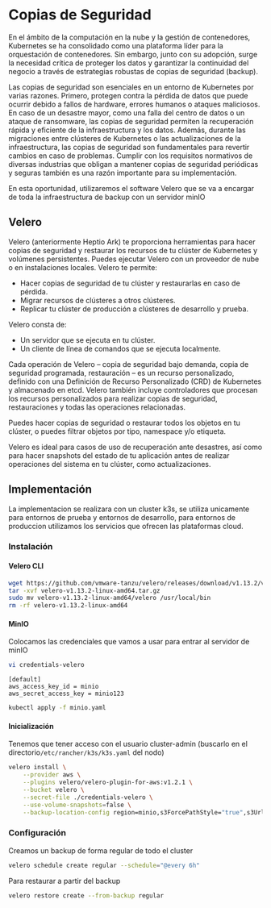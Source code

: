 # Copias de Seguridad

En el ámbito de la computación en la nube y la gestión de contenedores, Kubernetes se ha consolidado como una plataforma líder para la orquestación de contenedores. Sin embargo, junto con su adopción, surge la necesidad crítica de proteger los datos y garantizar la continuidad del negocio a través de estrategias robustas de copias de seguridad (backup).

Las copias de seguridad son esenciales en un entorno de Kubernetes por varias razones. Primero, protegen contra la pérdida de datos que puede ocurrir debido a fallos de hardware, errores humanos o ataques maliciosos. En caso de un desastre mayor, como una falla del centro de datos o un ataque de ransomware, las copias de seguridad permiten la recuperación rápida y eficiente de la infraestructura y los datos. Además, durante las migraciones entre clústeres de Kubernetes o las actualizaciones de la infraestructura, las copias de seguridad son fundamentales para revertir cambios en caso de problemas. Cumplir con los requisitos normativos de diversas industrias que obligan a mantener copias de seguridad periódicas y seguras también es una razón importante para su implementación.

En esta oportunidad, utilizaremos el software Velero que se va a encargar de toda la infraestructura de backup con un servidor minIO

## Velero

Velero (anteriormente Heptio Ark) te proporciona herramientas para hacer copias de seguridad y restaurar los recursos de tu clúster de Kubernetes y volúmenes persistentes. Puedes ejecutar Velero con un proveedor de nube o en instalaciones locales. Velero te permite:

- Hacer copias de seguridad de tu clúster y restaurarlas en caso de pérdida.
- Migrar recursos de clústeres a otros clústeres.
- Replicar tu clúster de producción a clústeres de desarrollo y prueba.

Velero consta de:

- Un servidor que se ejecuta en tu clúster.
- Un cliente de línea de comandos que se ejecuta localmente.

Cada operación de Velero – copia de seguridad bajo demanda, copia de seguridad programada, restauración – es un recurso personalizado, definido con una Definición de Recurso Personalizado (CRD) de Kubernetes y almacenado en etcd. Velero también incluye controladores que procesan los recursos personalizados para realizar copias de seguridad, restauraciones y todas las operaciones relacionadas.

Puedes hacer copias de seguridad o restaurar todos los objetos en tu clúster, o puedes filtrar objetos por tipo, namespace y/o etiqueta.

Velero es ideal para casos de uso de recuperación ante desastres, así como para hacer snapshots del estado de tu aplicación antes de realizar operaciones del sistema en tu clúster, como actualizaciones.

## Implementación

La implementacion se realizara con un cluster k3s, se utiliza unicamente para entornos de prueba y entornos de desarrollo, para entornos de produccion utilizamos los servicios que ofrecen las plataformas cloud.

### Instalación

#### Velero CLI

```sh
wget https://github.com/vmware-tanzu/velero/releases/download/v1.13.2/velero-v1.13.2-linux-amd64.tar.gz
tar -xvf velero-v1.13.2-linux-amd64.tar.gz
sudo mv velero-v1.13.2-linux-amd64/velero /usr/local/bin
rm -rf velero-v1.13.2-linux-amd64
```

#### MinIO

Colocamos las credenciales que vamos a usar para entrar al servidor de minIO

```sh
vi credentials-velero
```

```
[default]
aws_access_key_id = minio
aws_secret_access_key = minio123
```

```sh
kubectl apply -f minio.yaml
```

#### Inicialización

Tenemos que tener acceso con el usuario cluster-admin (buscarlo en el directorio`/etc/rancher/k3s/k3s.yaml` del nodo)

```sh
velero install \
    --provider aws \
    --plugins velero/velero-plugin-for-aws:v1.2.1 \
    --bucket velero \
    --secret-file ./credentials-velero \
    --use-volume-snapshots=false \
    --backup-location-config region=minio,s3ForcePathStyle="true",s3Url=http://minio.velero.svc:9000
```

### Configuración

Creamos un backup de forma regular de todo el cluster

```sh
velero schedule create regular --schedule="@every 6h"
```

Para restaurar a partir del backup

```sh
velero restore create --from-backup regular
```